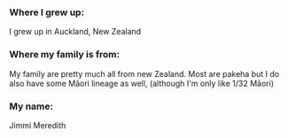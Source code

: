 ### Where I grew up: 

I grew up in Auckland, New Zealand

### Where my family is from: 

My family are pretty much all from new Zealand. Most are pakeha but I do also have some Māori lineage as well, (although I'm only like 1/32 Māori)

### My name: 

Jimmi Meredith